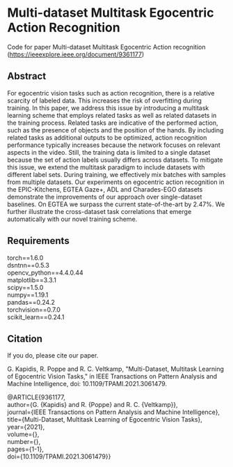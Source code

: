 # Multi-dataset Multitask Egocentric Action Recognition

Code for paper Multi-dataset Multitask Egocentric Action recognition (https://ieeexplore.ieee.org/document/9361177)

## Abstract
For egocentric vision tasks such as action recognition, there is a relative scarcity of labeled data. This increases the risk of overfitting during training. In this paper, we address this issue by introducing a multitask learning scheme that employs related tasks as well as related datasets in the training process. Related tasks are indicative of the performed action, such as the presence of objects and the position of the hands. By including related tasks as additional outputs to be optimized, action recognition performance typically increases because the network focuses on relevant aspects in the video. Still, the training data is limited to a single dataset because the set of action labels usually differs across datasets. To mitigate this issue, we extend the multitask paradigm to include datasets with different label sets. During training, we effectively mix batches with samples from multiple datasets. Our experiments on egocentric action recognition in the EPIC-Kitchens, EGTEA Gaze+, ADL and Charades-EGO datasets demonstrate the improvements of our approach over single-dataset baselines. On EGTEA we surpass the current state-of-the-art by 2.47%. We further illustrate the cross-dataset task correlations that emerge automatically with our novel training scheme.

## Requirements
torch==1.6.0  
dsntnn==0.5.3  
opencv_python==4.4.0.44  
matplotlib==3.3.1  
scipy==1.5.0  
numpy==1.19.1  
pandas==0.24.2  
torchvision==0.7.0  
scikit_learn==0.24.1  

## Citation
If you do, please cite our paper. 

G. Kapidis, R. Poppe and R. C. Veltkamp, "Multi-Dataset, Multitask Learning of Egocentric Vision Tasks," in IEEE Transactions on Pattern Analysis and Machine Intelligence, doi: 10.1109/TPAMI.2021.3061479.

@ARTICLE{9361177,  
  author={G. {Kapidis} and R. {Poppe} and R. C. {Veltkamp}},  
  journal={IEEE Transactions on Pattern Analysis and Machine Intelligence},  
  title={Multi-Dataset, Multitask Learning of Egocentric Vision Tasks},  
  year={2021},  
  volume={},  
  number={},  
  pages={1-1},  
  doi={10.1109/TPAMI.2021.3061479}}  
